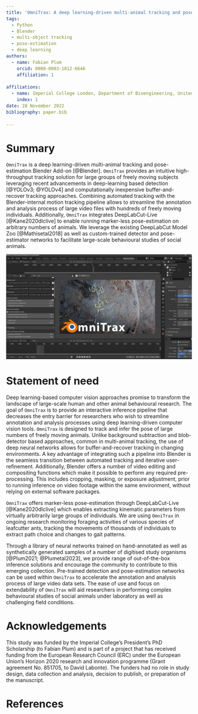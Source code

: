 ```yaml
---
title: 'OmniTrax: A deep learning-driven multi-animal tracking and pose-estimation add-on for Blender'
tags:
  - Python
  - Blender
  - multi-object tracking
  - pose-estimation
  - deep learning
authors:
  - name: Fabian Plum
    orcid: 0000-0003-1012-6646
    affiliation: 1

affiliations:
  - name: Imperial College London, Department of Bioengineering, United Kingdom
    index: 1
date: 28 November 2022
bibliography: paper.bib

---
```


# Summary


`OmniTrax` is a deep learning-driven multi-animal tracking and pose-estimation Blender Add-on [@Blender].
`OmniTrax` provides an intuitive high-throughput tracking solution for large groups of freely moving subjects leveraging
recent advancements in deep-learning based detection [@YOLOv3; @YOLOv4] and computationally inexpensive buffer-and-recover 
tracking approaches. Combining automated tracking with the Blender-internal motion tracking pipeline allows to streamline 
the annotation and analysis process of large video files with hundreds of freely moving individuals. Additionally, 
`OmniTrax` integrates DeepLabCut-Live [@Kane2020dlclive] to enable running marker-less pose-estimation on arbitrary 
numbers of animals. We leverage the existing DeepLabCut Model Zoo [@Mathisetal2018] as well as custom-trained 
detector and pose-estimator networks to facilitate large-scale behavioural studies of social animals.

![OmniTrax user-interface.\label{fig:demo}](../images/omnitrax_demo_screen.jpg)

# Statement of need

Deep learning-based computer vision approaches promise to transform the landscape of large-scale human and other animal 
behavioural research. The goal of `OmniTrax` is to provide an interactive inference pipeline that decreases the entry barrier 
for researchers who wish to streamline annotation and analysis processes using deep learning-driven computer vision tools.
`OmniTrax` is designed to track and infer the pose of large numbers of freely moving animals. Unlike background
subtraction and blob-detector based approaches, common in multi-animal tracking, the use of deep neural networks 
allows for buffer-and-recover tracking in changing environments. A key advantage of integrating such a
pipeline into Blender is the seamless transition between automated tracking and iterative user-refinement. Additionally, 
Blender offers a number of video editing and compositing functions which make it possible to perform any required 
pre-processing. This includes cropping, masking, or exposure adjustment, prior to running inference on video footage within 
the same environment, without relying on external software packages.

`OmniTrax` offers marker-less pose-estimation through DeepLabCut-Live [@Kane2020dlclive] which enables 
extracting kinematic parameters from virtually arbitrarily large groups of individuals. We are using `OmniTrax` in ongoing research 
monitoring foraging activities of various species of leafcutter ants, tracking the movements of thousands of 
individuals to extract path choice and changes to gait patterns.

Through a library of neural networks trained on hand-annotated as well as synthetically generated samples of a number of 
digitised study organisms [@Plum2021; @Plumetal2023], we provide range of out-of-the-box inference solutions and encourage the community 
to contribute to this emerging collection. Pre-trained detection and pose-estimation networks can be used within `OmniTrax` 
to accelerate the annotation and analysis process of large video data sets. The ease of use and focus on extendability 
of `OmniTrax` will aid researchers in performing complex behavioural studies of social animals under laboratory as well 
as challenging field conditions.

# Acknowledgements

This study was funded by the Imperial College’s President’s PhD Scholarship (to Fabian Plum) and is part of a project 
that has received funding from the European Research Council (ERC) under the European Union’s Horizon 2020 research 
and innovation programme (Grant agreement No. 851705, to David Labonte). The funders had no role in study design, data 
collection and analysis, decision to publish, or preparation of the manuscript.

# References